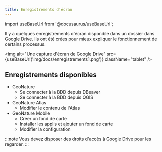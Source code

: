 ```yaml
---
title: Enregistrements d'écran
---
```

import useBaseUrl from '@docusaurus/useBaseUrl';

Il y a quelques enregistrements d'écran disponible dans un dossier dans Google Drive. Ils ont été crées pour mieux expliquer le fonctionnement de certains processus.

<img alt="Une capture d'écran de Google Drive" src={useBaseUrl('img/docs/enregistrements1.png')} className="tablet" />

## Enregistrements disponibles

* GeoNature
  * Se connecter à la BDD depuis DBeaver
  * Se connecter à la BDD depuis QGIS
* GeoNature Atlas
  * Modifier le contenu de l'Atlas
* GeoNature Mobile
  * Créer un fond de carte
  * Installer les applis et ajouter un fond de carte
  * Modifier la configuration

:::note
Vous devez disposer des droits d'accès à Google Drive pour les regarder.
:::
